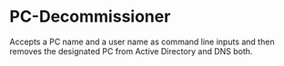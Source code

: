 # PC-Decommissioner
Accepts a PC name and a user name as command line inputs and then removes the designated PC from Active Directory and DNS both.
